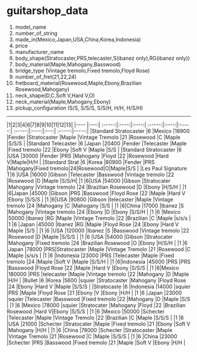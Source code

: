 guitarshop_data
===============

1. model_name
2. number_of_string
3. made_in(Mexico,Japan,USA,China,Korea,Indonesia)
4. price
5. manufacturer_name
6. body_shape(Stratocaster,PRS,telecaster,S(ibanez only),RG(ibanez only))
7. body_material(Maple,Mahogany,Basswood)
8. bridge_type (Vintage tremolo,Fixed tremolo,Floyd Rose)
9. number_of_fret(21,22,24)
10. fretboard_material(Rosewood,Maple,Ebony,Brazilian Rosewood,Mahogany)
11. neck_shape(D,C,Soft V,Hard V,O)
12. neck_material(Maple,Mahogany,Ebony)
13. pickup_configuration (S/S, S/S/S, S/S/H, H/H, H/S/H)

---------------
|1|2|3|4|6|7|8|9|10|11|12|13| 
|---- |:---:| :-----:|:----:|:----:| :-----:|:----:|:-----:| :-----:|:----:|:---:| :-----:|-----:|
|Standard Stratocaster |6 |Mexico |18900 |Fender |Stratocaster |Maple |Vintage Tremolo |21 |Rosewood |C |Maple |S/S/S |
|Standard Telecaster |6 |Japan |20400 |Fender |Telecaster |Maple |Fixed tremolo |22 |Ebony   |Soft V |Maple |S/S |
|Standard Stratocaster |6 |USA |30000 |Fender |PRS |Mahogany |Floyd |22 |Rosewood |Hard V|Maple|H/H |
|Standard Strat |6 |Korea |80900 |Fender |PRS |Mahogany|Fixed tremolo|24|Rosewood|O|Maple|S/S | 
|Les Paul Signature T|6 |USA |16000 |Gibson |Telecaster |Basswood |Vintage tremolo |22 |Rosewood |D |Maple |S/S/H| 
|1        |6|USA  |54000 |Gibson |Stratocater |Mahogany |Vintage tremolo |24 |Brazilian Rosewood |D |Ebony |H/S/H | 
|1        |6|Japan  |45000 |Gibson |PRS |Basswood |Floyd Rose |22 |Maple |Hard V |Ebony |S/S/S | 
|1        |6|USA  |90800 |Gibson |telecaster |Maple |Vintage tremolo |24 |Mahogany |C |Mahogany |S/S | 
|1        |6|China |17000 |Ibanez |S |Mahogany |Vintage tremolo |24 |Ebony |D |Ebony |S/S/H | 
|1         |6 |Mexico |50000 |Ibanez |RG |Maple |Vintage Tremolo |22 |Brazilian |C |Maple |s/s/s |
|1         |6 |Japan |45000 |Ibanez |RG |Maple |Floyd Rose |24 |Ebony |Hard V |Maple |S/S |
|1        |6 |USA |120000 |Ibanez |S |Basswood |Vintage tremolo |22 |Rosewood |D |Maple |S/S/S | 
|1        |6 |USA  |54000 |Gibson |Stratocater |Mahogany |Fixed tremolo |24 |Brazilian Rosewood |O |Ebony |H/S/H | 
|1         |6 |Japan |78000 |PRS|Stratocaster |Maple |Vintage Tremolo |21 |Rosewood |C |Maple |s/s/s |
|1       |6 |Indonesia |23000 |PRS |Telecaster |Maple |Fixed tremolo |24 |Maple   |Soft V |Maple |S/S/H |
|1        |6|Indonesia  |45000 |PRS |PRS |Basswood |Floyd Rose |22 |Maple |Hard V |Ebony |S/S/S | 
|1        |6|Mexico  |180000 |PRS |telecaster |Maple |Vintage tremolo |22 |Mahogany |D |Maple |H/H | 
|Bullet |6 |Korea |5600 |squier |Stratocaster |Mahogany |Floyd Rose |24 |Ebony |Hard V |Maple |S/S/S |
|Stratocaste |6 |Indonesia |14000 |squier |PRS |Maple |Floyd Rose |21 |Ebony |V |Ebony |H/H |
|1         |6 |Japan |23000 |squier |Telecaster |Basswood |Fixed tremolo |22 |Mahogany |D |Maple |S/S |
|1         |6 |Mexico |78000 |squier |Stratocater |Mahogany |Floyd |22 |Brazilian Rosewood |Hard V|Ebony |S/S/S |
|1         |6 |Mexico |50000 |Schecter |Telecaster |Maple |Vintage Tremolo |22 |Brazilian |C |Maple |S/S/S |
|1         |6 |USA |21000 |Schecter |Stratocater |Maple |Fixed tremolo |21 |Ebony |Soft V |Mahogany |H/H |
|1         |6 |China |78000 |Schecter |Stratocaster |Maple |Vintage Tremolo |21 |Rosewood |C |Maple |S/S/S |
|1         |6 |China |23000 |Schecter |PRS |Basswood |Fixed tremolo |21 |Maple   |Soft V |Ebony |H/H |


